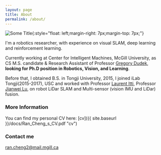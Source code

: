 ```yaml
---
layout: page
title: About
permalink: /about/
---
```


![Some Title](https://raw.githubusercontent.com/rancheng/rancheng.github.io/master/images/profile_thumb.jpg){:style="float: left;margin-right: 7px;margin-top: 7px;"}

I'm a robotics researcher, with experience on visual SLAM, deep learning and reinforcement learning.

Currently working at Center for Intelligent Machines, McGill University, as CS M.S. candidate & Research Assistant of Professor [Gregory Dudek](https://www.cim.mcgill.ca/~dudek/), **looking for Ph.D position in Robotics, Vision, and Learning**.

Before that, I obtained B.S. in Tongji University, 2015, I joined iLab Tongji(2015-2017), USC and worked with Professor [Laurent Itti](http://ilab.usc.edu/itti/), Professor [Jianwei Lu](https://ieeexplore.ieee.org/author/37597287600), on robot LiDar SLAM and Multi-sensor (vision IMU and LiDar) fusion.

### More Information

You can find my personal CV here: [cv]({{ site.baseurl }}/docs/Ran_Cheng_s_CV.pdf "cv")

### Contact me

[ran.cheng2@mail.mgill.ca](mailto:rancheng2@mail.mcgill.ca)

